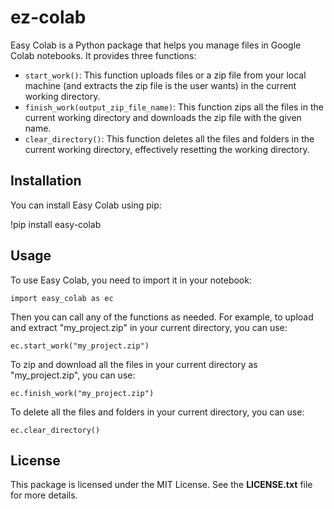 # ez-colab

Easy Colab is a Python package that helps you manage files in Google Colab notebooks. It provides three functions:

- `start_work()`: This function uploads files or a zip file from your local machine (and extracts the zip file is the user wants) in the current working directory.
- `finish_work(output_zip_file_name)`: This function zips all the files in the current working directory and downloads the zip file with the given name.
- `clear_directory()`: This function deletes all the files and folders in the current working directory, effectively resetting the working directory.

## Installation

You can install Easy Colab using pip:

!pip install easy-colab


## Usage

To use Easy Colab, you need to import it in your notebook:

`import easy_colab as ec`


Then you can call any of the functions as needed. For example, to upload and extract "my_project.zip" in your current directory, you can use:

`ec.start_work("my_project.zip")`


To zip and download all the files in your current directory as "my_project.zip", you can use:

`ec.finish_work("my_project.zip")`


To delete all the files and folders in your current directory, you can use:

`ec.clear_directory()`


## License

This package is licensed under the MIT License. See the __LICENSE.txt__ file for more details.